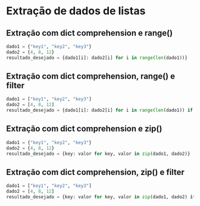 # Extração de dados de listas
## Extração com dict comprehension e range()
```python
dado1 = {"key1", "key2", "key3"}
dado2 = {4, 8, 12}
resultado_desejado = {dado1[i]: dado2[i] for i in range(len(dado1))}
```

## Extração com dict comprehension, range() e filter
```python
dado1 = ["key1", "key2", "key3"]
dado2 = [4, 8, 12]
resultado_desejado = {dado1[i]: dado2[i] for i in range(len(dado1)) if dado2[i] > 7}
```

## Extração com dict comprehension e zip()
```python
dado1 = {"key1", "key2", "key3"}
dado2 = {4, 8, 12}
resultado_desejado = {key: valor for key, valor in zip(dado1, dado2)}
```

## Extração com dict comprehension, zip() e filter
```python
dado1 = ["key1", "key2", "key3"]
dado2 = [4, 8, 12]
resultado_desejado = {key: valor for key, valor in zip(dado1, dado2) if dado2 > 7}
```